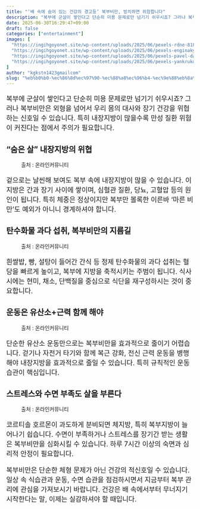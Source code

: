 ```yaml
---
title: "‘배 속에 숨어 있는 건강의 경고등’ 복부비만, 방치하면 위험합니다"
description: "복부에 군살이 쌓인다고 단순히 미용 문제로만 넘기기 쉬우시죠? 그러나 복부비만은 외형을 넘어서 우리 몸의 대사와 장기 건강을 위협하는 신호일 수 있습니다. 특히 내장지방이 많을수록 만성 질환 위험이 커진다는 점에서 주의가 필요합니다."
date: 2025-06-30T16:29:47+09:00
draft: false
categories: ["entertainment"]
images: [
  "https://ingihgoyonet.site/wp-content/uploads/2025/06/pexels-rdne-8182246-1024x683.jpg"
  "https://ingihgoyonet.site/wp-content/uploads/2025/06/pexels-enginakyurt-3219483-1-1024x683.jpg"
  "https://ingihgoyonet.site/wp-content/uploads/2025/06/pexels-pavel-danilyuk-5807669-1024x684.jpg"
  "https://ingihgoyonet.site/wp-content/uploads/2025/06/pexels-yankrukov-4458411-1024x683.jpg"
]
author: "kgkstn1423gmailcom"
slug: "%eb%b0%b0-%ec%86%8d%ec%97%90-%ec%88%a8%ec%96%b4-%ec%9e%88%eb%8a%94-%ea%b1%b4%ea%b0%95%ec%9d%98-%ea%b2%bd%ea%b3%a0%eb%93%b1-%eb%b3%b5%eb%b6%80%eb%b9%84%eb%a7%8c-%eb%b0%a9%ec%b9%98"
---
```


<p style="font-size:18px">복부에 군살이 쌓인다고 단순히 미용 문제로만 넘기기 쉬우시죠? 그러나 복부비만은 외형을 넘어서 우리 몸의 대사와 장기 건강을 위협하는 신호일 수 있습니다. 특히 내장지방이 많을수록 만성 질환 위험이 커진다는 점에서 주의가 필요합니다.</p> <h2 >“숨은 살” 내장지방의 위협</h2> <figure ><img src="https://ingihgoyonet.site/wp-content/uploads/2025/06/pexels-rdne-8182246-1024x683.jpg" alt="" style="aspect-ratio:16/9;object-fit:cover"/><figcaption >출처 : 온라인커뮤니티</figcaption></figure> <p style="font-size:18px">겉으로는 날씬해 보여도 복부 속에 내장지방이 많을 수 있습니다. 이 지방은 간과 장기 사이에 쌓이며, 심혈관 질환, 당뇨, 고혈압 등의 원인이 됩니다. 특히 체중은 정상이지만 복부만 볼록한 이른바 ‘마른 비만’도 예외가 아니니 경계하셔야 합니다.</p> <h2 >탄수화물 과다 섭취, 복부비만의 지름길</h2> <figure ><img src="https://ingihgoyonet.site/wp-content/uploads/2025/06/pexels-enginakyurt-3219483-1-1024x683.jpg" alt="" style="aspect-ratio:16/9;object-fit:cover"/><figcaption >출처 : 온라인커뮤니티</figcaption></figure> <p style="font-size:18px">흰쌀밥, 빵, 설탕이 들어간 간식 등 정제 탄수화물의 과다 섭취는 혈당을 빠르게 높이고, 복부에 지방을 축적시키는 주범이 됩니다. 식사 시에는 현미, 채소, 단백질을 중심으로 식단을 재구성하시는 것이 중요합니다.</p> <h2 >운동은 유산소+근력 함께 해야</h2> <figure ><img src="https://ingihgoyonet.site/wp-content/uploads/2025/06/pexels-pavel-danilyuk-5807669-1024x684.jpg" alt="" style="aspect-ratio:16/9;object-fit:cover"/><figcaption >출처 : 온라인커뮤니티</figcaption></figure> <p style="font-size:18px">단순한 유산소 운동만으로는 복부비만을 효과적으로 줄이기 어렵습니다. 걷기나 자전거 타기와 함께 복근 강화, 전신 근력 운동을 병행해야 내장지방을 효과적으로 줄일 수 있습니다. 특히 규칙적인 운동 습관이 핵심입니다.</p> <h2 >스트레스와 수면 부족도 살을 부른다</h2> <figure ><img src="https://ingihgoyonet.site/wp-content/uploads/2025/06/pexels-yankrukov-4458411-1024x683.jpg" alt="" style="aspect-ratio:16/9;object-fit:cover"/><figcaption >출처 : 온라인커뮤니티</figcaption></figure> <p style="font-size:18px">코르티솔 호르몬이 과도하게 분비되면 체지방, 특히 복부지방이 늘어나기 쉽습니다. 수면이 부족하거나 스트레스를 장기간 받는 생활은 복부비만을 심화시킬 수 있습니다. 하루 7시간 이상의 숙면과 심리적 안정이 필요합니다.</p> <p style="font-size:18px">복부비만은 단순한 체형 문제가 아닌 건강의 적신호일 수 있습니다. 일상 속 식습관과 운동, 수면 습관을 점검하시면서 지금부터 복부 관리에 관심을 가져보시기 바랍니다. 건강은 배 속에서부터 무너지기 시작한다는 말, 이제는 실감하셔야 할 때입니다.</p>
